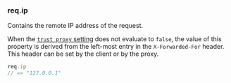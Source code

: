 <h3 id='req.ip'>req.ip<span class="avaibility"></span> <span class="deprecated"></span></h3>

Contains the remote IP address of the request.

When the [`trust proxy` setting](/4x/api.html#trust.proxy.options.table) does not evaluate to `false`,
the value of this property is derived from the left-most entry in the
`X-Forwarded-For` header. This header can be set by the client or by the proxy.

```js
req.ip
// => "127.0.0.1"
```

